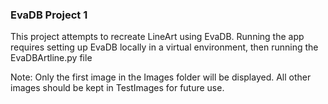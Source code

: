 ### EvaDB Project 1

This project attempts to recreate LineArt using EvaDB.
Running the app requires setting up EvaDB locally in a virtual environment, then running the EvaDBArtline.py file

Note: Only the first image in the Images folder will be displayed. All other images should be kept in TestImages for future use.
